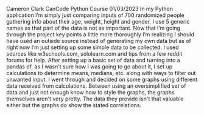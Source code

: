 Cameron Clark							CanCode Python Course
01/03/2023
	In my Python application I’m simply just comparing inputs of 700 randomized people gathering info about their age, weight, height and gender. I use 5 generic names as that part of the data is not as important. Now that I’m going through the project key points a little more thoroughly I’m realizing I should have used an outside source instead of generating my own data but as of right now I’m just setting up some simple data to be collected. 
	I used sources like w3schools.com, sololearn.com and tips from a few reddit forums for help. After setting up a basic set of data and turning into a pandas df, as I wasn't sure how I was going to go about it, I set up calculations to determine means, medians, etc. along with ways to filter out unwanted input. I went through and decided on some graphs using different data received from calculations. Between using an oversimplified set of data and just not enough know how to style the graphs, the graphs themselves aren't very pretty. The data they provide isn't that valuable either but the graphs do show the stated correlations.
